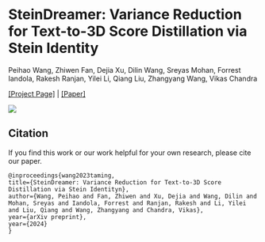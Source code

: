 # SteinDreamer: Variance Reduction for Text-to-3D Score Distillation via Stein Identity

Peihao Wang, Zhiwen Fan, Dejia Xu, Dilin Wang, Sreyas Mohan, Forrest Iandola, Rakesh Ranjan, Yilei Li, Qiang Liu, Zhangyang Wang, Vikas Chandra

[[Project Page]](https://vita-group.github.io/SteinDreamer/) | [[Paper]](https://arxiv.org/abs/2401.00604)

![](teaser.gif)

## Citation

If you find this work or our work helpful for your own research, please cite our paper.

```
@inproceedings{wang2023taming,
title={SteinDreamer: Variance Reduction for Text-to-3D Score Distillation via Stein Identityn},
author={Wang, Peihao and Fan, Zhiwen and Xu, Dejia and Wang, Dilin and Mohan, Sreyas and Iandola, Forrest and Ranjan, Rakesh and Li, Yilei and Liu, Qiang and Wang, Zhangyang and Chandra, Vikas},
year={arXiv preprint},
year={2024}
}
```
